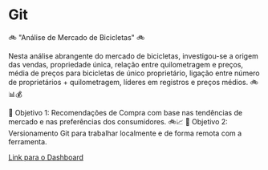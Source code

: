 # Git

🚲 "Análise de Mercado de Bicicletas" 🚲

Nesta análise abrangente do mercado de bicicletas, investigou-se a origem das vendas, propriedade única, relação entre quilometragem e preços, média de preços para bicicletas de único proprietário, ligação entre número de proprietários + quilometragem, líderes em registros e preços médios. 🚲📊💰

🌟 Objetivo 1: Recomendações de Compra com base nas tendências de mercado e nas preferências dos consumidores. 🚲📈
🌟 Objetivo 2: Versionamento Git para trabalhar localmente e de forma remota com a ferramenta.

[Link para o Dashboard](https://projeto-git-nathaliakaren.streamlit.app/)



